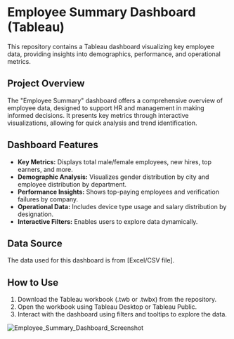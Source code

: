 # Employee Summary Dashboard (Tableau)

This repository contains a Tableau dashboard visualizing key employee data, providing insights into demographics, performance, and operational metrics.

## Project Overview

The "Employee Summary" dashboard offers a comprehensive overview of employee data, designed to support HR and management in making informed decisions. It presents key metrics through interactive visualizations, allowing for quick analysis and trend identification.

## Dashboard Features

* **Key Metrics:** Displays total male/female employees, new hires, top earners, and more.
* **Demographic Analysis:** Visualizes gender distribution by city and employee distribution by department.
* **Performance Insights:** Shows top-paying employees and verification failures by company.
* **Operational Data:** Includes device type usage and salary distribution by designation.
* **Interactive Filters:** Enables users to explore data dynamically.

## Data Source

The data used for this dashboard is from [Excel/CSV file].

## How to Use

1.  Download the Tableau workbook (.twb or .twbx) from the repository.
2.  Open the workbook using Tableau Desktop or Tableau Public.
3.  Interact with the dashboard using filters and tooltips to explore the data.

![Employee_Summary_Dashboard_Screenshot](https://github.com/user-attachments/assets/a93b7c69-8ff1-408f-8b99-02c53500eccd)


